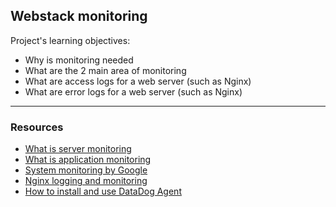 ## Webstack monitoring

Project's learning objectives:
- Why is monitoring needed
- What are the 2 main area of monitoring
- What are access logs for a web server (such as Nginx)
- What are error logs for a web server (such as Nginx)

---

### Resources
- [What is server monitoring](https://www.sumologic.com/glossary/server-monitoring/)
- [What is application monitoring](https://en.wikipedia.org/wiki/Application_performance_management)
- [System monitoring by Google](https://sre.google/sre-book/monitoring-distributed-systems/)
- [Nginx logging and monitoring](https://docs.nginx.com/nginx/admin-guide/monitoring/logging/)
- [How to install and use DataDog Agent](https://iykethe1st.hashnode.dev/how-to-install-and-use-datadog-agent-on-your-nginx-server?ref=twitter-share)
